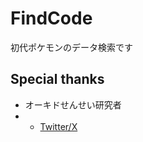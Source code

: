 # FindCode
初代ポケモンのデータ検索です

## Special thanks
- オーキドせんせい研究者
- - [Twitter/X](https://twitter.com/vs_prof_oak)
